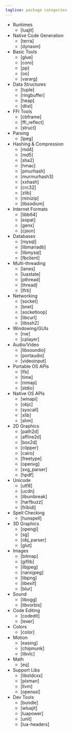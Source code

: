 ```yaml
---
tagline: package categories
---
```


* Runtimes
	* [luajit]
* Native Code Generation
	* [terra]
	* [dynasm]
* Basic Tools
	* [glue]
	* [coro]
	* [pp]
	* [oo]
	* [vararg]
* Data Structures
	* [tuple]
	* [ringbuffer]
	* [heap]
	* [dlist]
* FFI Tools
	* [cbframe]
	* [ffi_reflect]
	* [struct]
* Parsing
	* [lpeg]
* Hashing & Compression
	* [md4]
	* [md5]
	* [sha2]
	* [hmac]
	* [pmurhash]
	* [murmurhash3]
	* [xxhash]
	* [crc32]
	* [zlib]
	* [minizip]
	* [libsodium]
* Internet Formats
	* [libb64]
	* [expat]
	* [genx]
	* [cjson]
* Databases
	* [mysql]
	* [libmariadb]
	* [libmysql]
	* [fbclient]
* Multi-threading
	* [lanes]
	* [luastate]
	* [pthread]
	* [thread]
	* [lfrb]
* Networking
	* [socket]
	* [bnet]
	* [socketloop]
	* [libcurl]
	* [libssh2]
* Windowing/GUIs
	* [nw]
	* [cplayer]
* Audio/Video
	* [libsoundio]
	* [portaudio]
	* [videoinput]
* Portable OS APIs
	* [lfs]
	* [time]
	* [mmap]
	* [stdio]
* Native OS APIs
	* [winapi]
	* [objc]
	* [syscall]
	* [xlib]
	* [shm]
* 2D Graphics
	* [path2d]
	* [affine2d]
	* [box2d]
	* [clipper]
	* [cairo]
	* [freetype]
	* [openvg]
	* [svg_parser]
	* [hpdf]
* Unicode
	* [utf8]
	* [ucdn]
	* [libunibreak]
	* [harfbuzz]
	* [fribidi]
* Spell Checking
	* [hunspell]
* 3D Graphics
	* [opengl]
	* [sg]
	* [obj_parser]
	* [glut]
* Images
	* [bitmap]
	* [giflib]
	* [libjpeg]
	* [nanojpeg]
	* [libpng]
	* [libexif]
	* [blur]
* Sound
   * [libogg]
	* [libvorbis]
* Code Editing
	* [codedit]
	* [lexer]
* Colors
	* [color]
* Motion
	* [easing]
	* [chipmunk]
	* [libvlc]
* Math
	* [eq]
* Support Libs
	* [libstdcxx]
	* [pixman]
	* [llvm]
	* [openssl]
* Dev Tools
	* [bundle]
	* [wluajit]
	* [luapower]
	* [unit]
	* [lua-headers]
